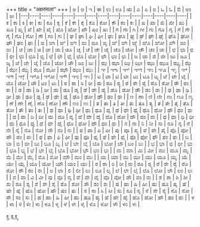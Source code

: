 +++
title = "अक्षरमाला"
+++
| ಅ | ಆ  | ಇ  | ಈ  | ಉ  | ಊ  | ಋ  | ಎ  | ಏ  | ಐ  | ಒ  | ಓ  | ಔ  | ಅಂ | ಅಃ |
|---|----|----|----|----|----|----|----|----|----|----|----|----|----|----|
| ಕ | ಕಾ | ಕಿ | ಕೀ | ಕು | ಕೂ | ಕೃ | ಕೆ | ಕೇ | ಕೈ | ಕೊ | ಕೋ | ಕೌ | ಕಂ | ಕಃ |
| ಖ | ಖಾ | ಖಿ | ಖೀ | ಖು | ಖೂ | ಖೃ | ಖೆ | ಖೇ | ಖೈ | ಖೊ | ಖೋ | ಖೌ | ಖಂ | ಖಃ |
| ಗ | ಗಾ | ಗಿ | ಗೀ | ಗು | ಗೂ | ಗೃ | ಗೆ | ಗೇ | ಗೈ | ಗೊ | ಗೋ | ಗೌ | ಗಂ | ಗಃ |
| ಘ | ಘಾ | ಘಿ | ಘೀ | ಘು | ಘೂ | ಘೃ | ಘೆ | ಘೇ | ಘೈ | ಘೊ | ಘೋ | ಘೌ | ಘಂ | ಘಃ |
| ಙ | ಙಾ | ಙಿ | ಙೀ | ಙು | ಙೂ | ಙೃ | ಙೆ | ಙೇ | ಙೈ | ಙೊ | ಙೋ | ಙೌ | ಙಂ | ಙಃ |
| ಚ | ಚಾ | ಚಿ | ಚೀ | ಚು | ಚೂ | ಚೃ | ಚೆ | ಚೇ | ಚೈ | ಚೊ | ಚೋ | ಚೌ | ಚಂ | ಚಃ |
| ಛ | ಛಾ | ಛಿ | ಛೀ | ಛು | ಛೂ | ಛೃ | ಛೆ | ಛೇ | ಛೈ | ಛೊ | ಛೋ | ಛೌ | ಛಂ | ಛಃ |
| ಜ | ಜಾ | ಜಿ | ಜೀ | ಜು | ಜೂ | ಜೃ | ಜೆ | ಜೇ | ಜೈ | ಜೊ | ಜೋ | ಜೌ | ಜಂ | ಜಃ |
| ಝ | ಝಾ | ಝಿ | ಝೀ | ಝು | ಝೂ | ಝೃ | ಝೆ | ಝೇ | ಝೈ | ಝೊ | ಝೋ | ಝೌ | ಝಂ | ಝಃ |
| ಞ | ಞಾ | ಞಿ | ಞೀ | ಞು | ಞೂ | ಞೃ | ಞೆ | ಞೇ | ಞೈ | ಞೊ | ಞೋ | ಞೌ | ಞಂ | ಞಃ |
| ಟ | ಟಾ | ಟಿ | ಟೀ | ಟು | ಟೂ | ಟೃ | ಟೆ | ಟೇ | ಟೈ | ಟೊ | ಟೋ | ಟೌ | ಟಂ | ಟಃ |
| ಠ | ಠಾ | ಠಿ | ಠೀ | ಠು | ಠೂ | ಠೃ | ಠೆ | ಠೇ | ಠೈ | ಠೊ | ಠೋ | ಠೌ | ಠಂ | ಠಃ |
| ಡ | ಡಾ | ಡಿ | ಡೀ | ಡು | ಡೂ | ಡೃ | ಡೆ | ಡೇ | ಡೈ | ಡೊ | ಡೋ | ಡೌ | ಡಂ | ಡಃ |
| ಢ | ಢಾ | ಢಿ | ಢೀ | ಢು | ಢೂ | ಢೃ | ಢೆ | ಢೇ | ಢೈ | ಢೊ | ಢೋ | ಢೌ | ಢಂ | ಢಃ |
| ಣ | ಣಾ | ಣಿ | ಣೀ | ಣು | ಣೂ | ಣೃ | ಣೆ | ಣೇ | ಣೈ | ಣೊ | ಣೋ | ಣೌ | ಣಂ | ಣಃ |
| ತ | ತಾ | ತಿ | ತೀ | ತು | ತೂ | ತೃ | ತೆ | ತೇ | ತೈ | ತೊ | ತೋ | ತೌ | ತಂ | ತಃ |
| ಥ | ಥಾ | ಥಿ | ಥೀ | ಥು | ಥೂ | ಥೃ | ಥೆ | ಥೇ | ಥೈ | ಥೊ | ಥೋ | ಥೌ | ಥಂ | ಥಃ |
| ದ | ದಾ | ದಿ | ದೀ | ದು | ದೂ | ದೃ | ದೆ | ದೇ | ದೈ | ದೊ | ದೋ | ದೌ | ದಂ | ದಃ |
| ಧ | ಧಾ | ಧಿ | ಧೀ | ಧು | ಧೂ | ಧೃ | ಧೆ | ಧೇ | ಧೈ | ಧೊ | ಧೋ | ಧೌ | ಧಂ | ಧಃ |
| ನ | ನಾ | ನಿ | ನೀ | ನು | ನೂ | ನೃ | ನೆ | ನೇ | ನೈ | ನೊ | ನೋ | ನೌ | ನಂ | ನಃ |
| ಪ | ಪಾ | ಪಿ | ಪೀ | ಪು | ಪೂ | ಪೃ | ಪೆ | ಪೇ | ಪೈ | ಪೊ | ಪೋ | ಪೌ | ಪಂ | ಪಃ |
| ಫ | ಫಾ | ಫಿ | ಫೀ | ಫು | ಫೂ | ಫೃ | ಫೆ | ಫೇ | ಫೈ | ಫೊ | ಫೋ | ಫೌ | ಫಂ | ಫಃ |
| ಬ | ಬಾ | ಬಿ | ಬೀ | ಬು | ಬೂ | ಬೃ | ಬೆ | ಬೇ | ಬೈ | ಬೊ | ಬೋ | ಬೌ | ಬಂ | ಬಃ |
| ಭ | ಭಾ | ಭಿ | ಭೀ | ಭು | ಭೂ | ಭೃ | ಭೆ | ಭೇ | ಭೈ | ಭೊ | ಭೋ | ಭೌ | ಭಂ | ಭಃ |
| ಮ | ಮಾ | ಮಿ | ಮೀ | ಮು | ಮೂ | ಮೃ | ಮೆ | ಮೇ | ಮೈ | ಮೊ | ಮೋ | ಮೌ | ಮಂ | ಮಃ |
| ಯ | ಯಾ | ಯಿ | ಯೀ | ಯು | ಯೂ | ಯೃ | ಯೆ | ಯೇ | ಯೈ | ಯೊ | ಯೋ | ಯೌ | ಯಂ | ಯಃ |
| ರ | ರಾ | ರಿ | ರೀ | ರು | ರೂ | ರೃ | ರೆ | ರೇ | ರೈ | ರೊ | ರೋ | ರೌ | ರಂ | ರಃ |
| ಲ | ಲಾ | ಲಿ | ಲೀ | ಲು | ಲೂ | ಲೃ | ಲೆ | ಲೇ | ಲೈ | ಲೊ | ಲೋ | ಲೌ | ಲಂ | ಲಃ |
| ವ | ವಾ | ವಿ | ವೀ | ವು | ವೂ | ವೃ | ವೆ | ವೇ | ವೈ | ವೊ | ವೋ | ವೌ | ವಂ | ವಃ |
| ಶ | ಶಾ | ಶಿ | ಶೀ | ಶು | ಶೂ | ಶೃ | ಶೆ | ಶೇ | ಶೈ | ಶೊ | ಶೋ | ಶೌ | ಶಂ | ಶಃ |
| ಷ | ಷಾ | ಷಿ | ಷೀ | ಷು | ಷೂ | ಷೃ | ಷೆ | ಷೇ | ಷೈ | ಷೊ | ಷೋ | ಷೌ | ಷಂ | ಷಃ |
| ಸ | ಸಾ | ಸಿ | ಸೀ | ಸು | ಸೂ | ಸೃ | ಸೆ | ಸೇ | ಸೈ | ಸೊ | ಸೋ | ಸೌ | ಸಂ | ಸಃ |
| ಹ | ಹಾ | ಹಿ | ಹೀ | ಹು | ಹೂ | ಹೃ | ಹೆ | ಹೇ | ಹೈ | ಹೊ | ಹೋ | ಹೌ | ಹಂ | ಹಃ |
| ಳ | ಳಾ | ಳಿ | ಳೀ | ಳು | ಳೂ | ಳೃ | ಳೆ | ಳೇ | ಳೈ | ಳೊ | ಳೋ | ಳೌ | ಳಂ | ಳಃ |

ಕೄ ಕೢ ಕೣ